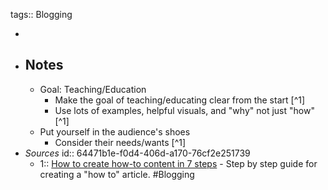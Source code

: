 tags:: Blogging

-
- ## Notes
	- Goal: Teaching/Education
		- Make the goal of teaching/educating clear from the start [^1]
		- Use lots of examples, helpful visuals, and "why" not just "how" [^1]
	- Put yourself in the audience's shoes
		- Consider their needs/wants [^1]
- *Sources*
  id:: 64471b1e-f0d4-406d-a170-76cf2e251739
	- 1:: [How to create how-to content in 7 steps](https://searchengineland.com/create-how-to-content-395618) - Step by step guide for creating a "how to" article. #Blogging